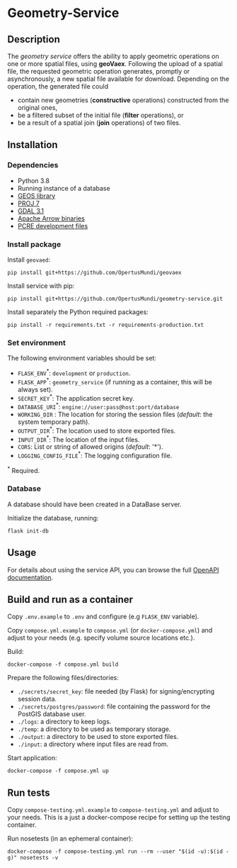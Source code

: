 # Geometry-Service

## Description

The *geometry service* offers the ability to apply geometric operations on one or more spatial files, using **geoVaex**. Following the upload of a spatial file, the requested geometric operation generates, promptly or asynchronously, a new spatial file available for download. Depending on the operation, the generated file could

- contain new geometries (**constructive** operations) constructed from the original ones,
- be a filtered subset of the initial file (**filter** operations), or
- be a result of a spatial join (**join** operations) of two files.

## Installation

### Dependencies

* Python 3.8
* Running instance of a database
* [GEOS library](https://github.com/libgeos/geos)
* [PROJ 7](https://proj.org)
* [GDAL 3.1](https://gdal.org/download.html#binaries)
* [Apache Arrow binaries](https://github.com/apache/arrow)
* [PCRE development files](https://www.pcre.org)

### Install package

Install `geovaed`:
```
pip install git+https://github.com/OpertusMundi/geovaex
```
Install service with pip:
```
pip install git+https://github.com/OpertusMundi/geometry-service.git
```
Install separately the Python required packages:
```
pip install -r requirements.txt -r requirements-production.txt
```
### Set environment

The following environment variables should be set:
* `FLASK_ENV`<sup>*</sup>: `development` or `production`.
* `FLASK_APP`<sup>*</sup>: `geometry_service` (if running as a container, this will be always set).
* `SECRET_KEY`<sup>*</sup>: The application secret key.
* `DATABASE_URI`<sup>*</sup>: `engine://user:pass@host:port/database`
* `WORKING_DIR` : The location for storing the session files (*default*: the system temporary path).
* `OUTPUT_DIR`<sup>*</sup>: The location used to store exported files.
* `INPUT_DIR`<sup>*</sup>: The location of the input files.
* `CORS`: List or string of allowed origins (*default*: '*').
* `LOGGING_CONFIG_FILE`<sup>*</sup>: The logging configuration file.

<sup>*</sup> Required.

### Database

A database should have been created in a DataBase server.

Initialize the database, running:
```
flask init-db
```

## Usage

For details about using the service API, you can browse the full [OpenAPI documentation](https://opertusmundi.github.io/geometry-service/).

## Build and run as a container

Copy `.env.example` to `.env` and configure (e.g `FLASK_ENV` variable).

Copy `compose.yml.example` to `compose.yml` (or `docker-compose.yml`) and adjust to your needs (e.g. specify volume source locations etc.).

Build:

    docker-compose -f compose.yml build

Prepare the following files/directories:

   * `./secrets/secret_key`: file needed (by Flask) for signing/encrypting session data.
   * `./secrets/postgres/password`: file containing the password for the PostGIS database user.
   * `./logs`: a directory to keep logs.
   * `./temp`: a directory to be used as temporary storage.
   * `./output`: a directory to be used to store exported files.
   * `./input`: a directory where input files are read from.

Start application:

    docker-compose -f compose.yml up


## Run tests

Copy `compose-testing.yml.example` to `compose-testing.yml` and adjust to your needs. This is a just a docker-compose recipe for setting up the testing container.

Run nosetests (in an ephemeral container):

    docker-compose -f compose-testing.yml run --rm --user "$(id -u):$(id -g)" nosetests -v
